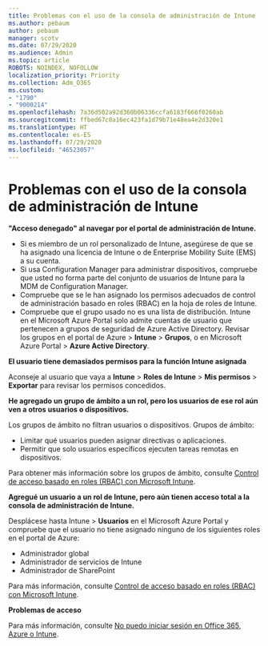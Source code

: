 ```yaml
---
title: Problemas con el uso de la consola de administración de Intune
ms.author: pebaum
author: pebaum
manager: scotv
ms.date: 07/29/2020
ms.audience: Admin
ms.topic: article
ROBOTS: NOINDEX, NOFOLLOW
localization_priority: Priority
ms.collection: Adm_O365
ms.custom:
- "1790"
- "9000214"
ms.openlocfilehash: 7a36d502a92d360b06336ccfa6183f666f0260ab
ms.sourcegitcommit: ffbed67c0a16ec423fa1d79b71e48ea4e2d320e1
ms.translationtype: HT
ms.contentlocale: es-ES
ms.lasthandoff: 07/29/2020
ms.locfileid: "46523057"
---
```

# <a name="problems-using-the-intune-admin-console"></a>Problemas con el uso de la consola de administración de Intune

**"Acceso denegado" al navegar por el portal de administración de Intune.**

- Si es miembro de un rol personalizado de Intune, asegúrese de que se ha asignado una licencia de Intune o de Enterprise Mobility Suite (EMS) a su cuenta.
- Si usa Configuration Manager para administrar dispositivos, compruebe que usted no forma parte del conjunto de usuarios de Intune para la MDM de Configuration Manager.
- Compruebe que se le han asignado los permisos adecuados de control de administración basado en roles (RBAC) en la hoja de roles de Intune.
- Compruebe que el grupo usado no es una lista de distribución. Intune en el Microsoft Azure Portal solo admite cuentas de usuario que pertenecen a grupos de seguridad de Azure Active Directory. Revisar los grupos en el portal de Azure > **Intune** > **Grupos**, o en Microsoft Azure Portal > **Azure Active Directory**.

**El usuario tiene demasiados permisos para la función Intune asignada**

Aconseje al usuario que vaya a **Intune** > **Roles de Intune** > **Mis permisos** > **Exportar** para revisar los permisos concedidos.

**He agregado un grupo de ámbito a un rol, pero los usuarios de ese rol aún ven a otros usuarios o dispositivos.**

Los grupos de ámbito no filtran usuarios o dispositivos. Grupos de ámbito:

- Limitar qué usuarios pueden asignar directivas o aplicaciones.
- Permitir que solo usuarios específicos ejecuten tareas remotas en dispositivos.

Para obtener más información sobre los grupos de ámbito, consulte [Control de acceso basado en roles (RBAC) con Microsoft Intune](https://docs.microsoft.com/intune/role-based-access-control).

**Agregué un usuario a un rol de Intune, pero aún tienen acceso total a la consola de administración de Intune.**

Desplácese hasta Intune > **Usuarios** en el Microsoft Azure Portal y compruebe que el usuario no tiene asignado ninguno de los siguientes roles en el portal de Azure:

- Administrador global
- Administrador de servicios de Intune
- Administrador de SharePoint

Para más información, consulte [Control de acceso basado en roles (RBAC) con Microsoft Intune](https://docs.microsoft.com/intune/role-based-access-control).

**Problemas de acceso**

Para más información, consulte [No puedo iniciar sesión en Office 365, Azure o Intune](https://support.microsoft.com/help/2412085/you-can-t-sign-in-to-office-365-azure-or-intune).